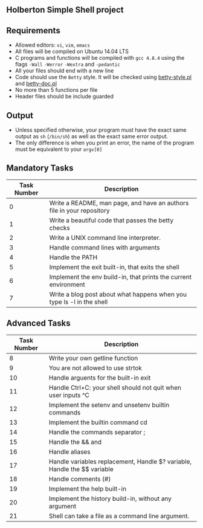 ## Holberton Simple Shell project
## Requirements
* Allowed editors: ```vi```, ```vim```, ```emacs```
* All files will be compiled on Ubuntu 14.04 LTS
* C programs and functions will be compiled with ```gcc 4.8.4``` using the flags ```-Wall``` ```-Werror``` ```-Wextra``` and ```-pedantic```
* All your files should end with a new line
* Code should use the ```Betty``` style. It will be checked using [betty-style.pl](https://github.com/holbertonschool/Betty/blob/master/betty-style.pl) and [betty-doc.pl](https://github.com/holbertonschool/Betty/blob/master/betty-doc.pl)
* No more than 5 functions per file
* Header files should be include guarded
## Output
* Unless specified otherwise, your program must have the exact same output as ```sh``` (```/bin/sh```) as well as the exact same error output.
* The only difference is when you print an error, the name of the program must be equivalent to your ```argv[0]```
## Mandatory Tasks
Task Number | Description
----------- | -----------
0	    | Write a README, man page, and have an authors file in your repository
1	    | Write a beautiful code that passes the betty checks
2	    | Write a UNIX command line interpreter.
3	    | Handle command lines with arguments
4	    | Handle the PATH
5	    | Implement the exit built-in, that exits the shell
6	    | Implement the env build-in, that prints the current environment
7	    | Write a blog post about what happens when you type ls -l in the shell
## Advanced Tasks
Task Number | Description
----------- | -----------
8	    | Write your own getline function
9	    | You are not allowed to use strtok
10	    | Handle arguents for the built-in exit
11	    | Handle Ctrl+C: your shell should not quit when user inputs ^C
12	    | Implement the setenv and unsetenv builtin commands
13	    | Implement the builtin command cd
14	    | Handle the commands separator ;
15	    | Handle the && and || shell logical operators
16	    | Handle aliases
17	    | Handle variables replacement, Handle $? variable, Handle the $$ variable
18	    | Handle comments (#)
19	    | Implement the help built-in
20	    | Implement the history build-in, without any argument
21	    | Shell can take a file as a command line argument. 
